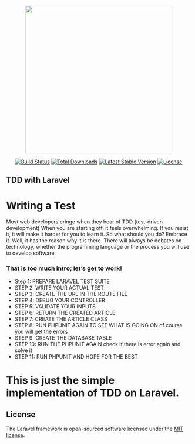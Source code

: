 <p align="center"><a href="https://laravel.com" target="_blank"><img src="https://raw.githubusercontent.com/laravel/art/master/logo-lockup/5%20SVG/2%20CMYK/1%20Full%20Color/laravel-logolockup-cmyk-red.svg" width="400"></a></p>

<p align="center">
<a href="https://travis-ci.org/laravel/framework"><img src="https://travis-ci.org/laravel/framework.svg" alt="Build Status"></a>
<a href="https://packagist.org/packages/laravel/framework"><img src="https://img.shields.io/packagist/dt/laravel/framework" alt="Total Downloads"></a>
<a href="https://packagist.org/packages/laravel/framework"><img src="https://img.shields.io/packagist/v/laravel/framework" alt="Latest Stable Version"></a>
<a href="https://packagist.org/packages/laravel/framework"><img src="https://img.shields.io/packagist/l/laravel/framework" alt="License"></a>
</p>

## TDD with Laravel
# Writing a Test

Most web developers cringe when they hear of TDD (test-driven development)
When you are starting off, it feels overwhelming. If you resist it, it will make it harder for you to learn it. So what should you do? Embrace it. Well, it has the reason why it is there. There will always be debates on technology, whether the programming language or the process you will use to develop software.
### That is too much intro; let’s get to work!
- Step 1: PREPARE LARAVEL TEST SUITE
- STEP 2: WRITE YOUR ACTUAL TEST
- STEP 3: CREATE THE URL IN THE ROUTE FILE
- STEP 4: DEBUG YOUR CONTROLLER
- STEP 5: VALIDATE YOUR INPUTS
- STEP 6: RETURN THE CREATED ARTICLE
- STEP 7: CREATE THE ARTICLE CLASS
- STEP 8: RUN PHPUNIT AGAIN TO SEE WHAT IS GOING ON of course you will get the errors
- STEP 9: CREATE THE DATABASE TABLE
- STEP 10: RUN THE PHPUNIT AGAIN check if there is error again and solve it
- STEP 11: RUN PHPUNIT AND HOPE FOR THE BEST
# This is just the simple implementation of TDD on Laravel.
## License

The Laravel framework is open-sourced software licensed under the [MIT license](https://opensource.org/licenses/MIT).
